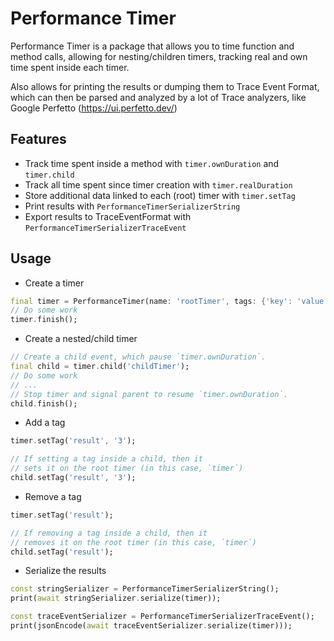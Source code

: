 # Performance Timer
Performance Timer is a package that allows you to time function and method
calls, allowing for nesting/children timers, tracking real and own time spent 
inside each timer.

Also allows for printing the results or dumping them to Trace Event Format,
which can then be parsed and analyzed by a lot of Trace analyzers, like
Google Perfetto (https://ui.perfetto.dev/)

## Features
* Track time spent inside a method with `timer.ownDuration` and `timer.child`
* Track all time spent since timer creation with `timer.realDuration`
* Store additional data linked to each (root) timer with `timer.setTag`
* Print results with `PerformanceTimerSerializerString`
* Export results to TraceEventFormat with `PerformanceTimerSerializerTraceEvent`

## Usage

* Create a timer
```dart
final timer = PerformanceTimer(name: 'rootTimer', tags: {'key': 'value'});
// Do some work
timer.finish();
```

* Create a nested/child timer
```dart
// Create a child event, which pause `timer.ownDuration`.
final child = timer.child('childTimer');
// Do some work
// ...
// Stop timer and signal parent to resume `timer.ownDuration`.
child.finish();
```

* Add a tag
```dart
timer.setTag('result', '3');

// If setting a tag inside a child, then it
// sets it on the root timer (in this case, `timer`)
child.setTag('result', '3');
```

* Remove a tag
```dart
timer.setTag('result');

// If removing a tag inside a child, then it
// removes it on the root timer (in this case, `timer`)
child.setTag('result');
```

* Serialize the results
```dart
const stringSerializer = PerformanceTimerSerializerString();
print(await stringSerializer.serialize(timer));

const traceEventSerializer = PerformanceTimerSerializerTraceEvent();
print(jsonEncode(await traceEventSerializer.serialize(timer)));
```
